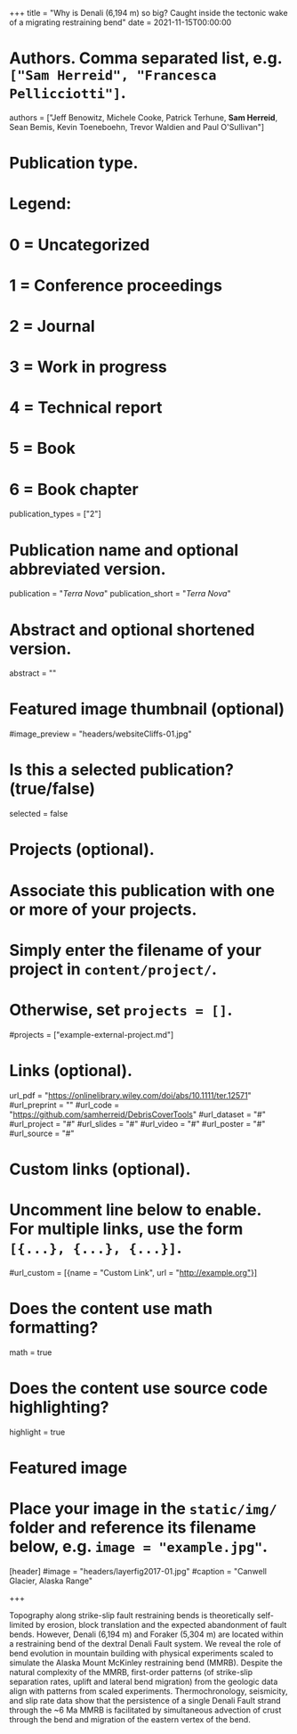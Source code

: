 +++
title = "Why is Denali (6,194 m) so big? Caught inside the tectonic wake of a migrating restraining bend"
date = 2021-11-15T00:00:00

# Authors. Comma separated list, e.g. `["Sam Herreid", "Francesca Pellicciotti"]`.
authors = ["Jeff Benowitz, Michele Cooke, Patrick Terhune, **Sam Herreid**, Sean Bemis, Kevin Toeneboehn, Trevor Waldien and Paul O'Sullivan"]

# Publication type.
# Legend:
# 0 = Uncategorized
# 1 = Conference proceedings
# 2 = Journal
# 3 = Work in progress
# 4 = Technical report
# 5 = Book
# 6 = Book chapter
publication_types = ["2"]

# Publication name and optional abbreviated version.
publication = "*Terra Nova*"
publication_short = "*Terra Nova*"

# Abstract and optional shortened version.
abstract = ""

# Featured image thumbnail (optional)
#image_preview = "headers/websiteCliffs-01.jpg"

# Is this a selected publication? (true/false)
selected = false

# Projects (optional).
#   Associate this publication with one or more of your projects.
#   Simply enter the filename of your project in `content/project/`.
#   Otherwise, set `projects = []`.
#projects = ["example-external-project.md"]

# Links (optional).
url_pdf = "https://onlinelibrary.wiley.com/doi/abs/10.1111/ter.12571"
#url_preprint = ""
#url_code = "https://github.com/samherreid/DebrisCoverTools"
#url_dataset = "#"
#url_project = "#"
#url_slides = "#"
#url_video = "#"
#url_poster = "#"
#url_source = "#"

# Custom links (optional).
#   Uncomment line below to enable. For multiple links, use the form `[{...}, {...}, {...}]`.
#url_custom = [{name = "Custom Link", url = "http://example.org"}]

# Does the content use math formatting?
math = true

# Does the content use source code highlighting?
highlight = true

# Featured image
# Place your image in the `static/img/` folder and reference its filename below, e.g. `image = "example.jpg"`.
[header]
#image = "headers/layerfig2017-01.jpg"
#caption = "Canwell Glacier, Alaska Range"

+++

Topography along strike-slip fault restraining bends is theoretically self-limited by erosion, block translation and the expected abandonment of fault bends. However, Denali (6,194 m) and Foraker (5,304 m) are located within a restraining bend of the dextral Denali Fault system. We reveal the role of bend evolution in mountain building with physical experiments scaled to simulate the Alaska Mount McKinley restraining bend (MMRB). Despite the natural complexity of the MMRB, first-order patterns (of strike-slip separation rates, uplift and lateral bend migration) from the geologic data align with patterns from scaled experiments. Thermochronology, seismicity, and slip rate data show that the persistence of a single Denali Fault strand through the ~6 Ma MMRB is facilitated by simultaneous advection of crust through the bend and migration of the eastern vertex of the bend.

